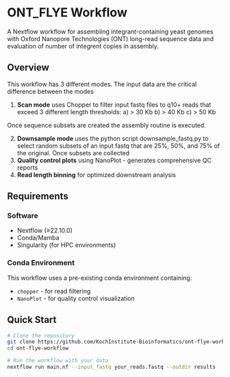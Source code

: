 # ONT_FLYE Workflow

A Nextflow workflow for assembling integrant-containing yeast genomes with Oxford Nanopore Technologies (ONT) long-read sequence data and evaluation of number of integrent copies in assembly.

## Overview

This workflow has 3 different modes. The input data are the critical difference between the modes

1. **Scan mode** uses Chopper to filter input fastq files to q10+ reads that exceed 3 different length thresholds:
    a) > 30 Kb
    b) > 40 Kb
    c) > 50 Kb

Once sequence subsets are created the assembly routine is executed.

2. **Downsample mode** uses the python script downsample_fastq.py to select random subsets of an input fastq that are 25%, 50%, and 75% of the original. Once subsets are collected
2. **Quality control plots** using NanoPlot - generates comprehensive QC reports
3. **Read length binning** for optimized downstream analysis

## Requirements

### Software

- Nextflow (≥22.10.0)
- Conda/Mamba
- Singularity (for HPC environments)

### Conda Environment

This workflow uses a pre-existing conda environment containing:

- `chopper` - for read filtering
- `NanoPlot` - for quality control visualization

## Quick Start

```bash
# Clone the repository
git clone https://github.com/KochInstitute-Bioinformatics/ont-flye-workflow.git
cd ont-flye-workflow

# Run the workflow with your data
nextflow run main.nf --input_fastq your_reads.fastq --outdir results
